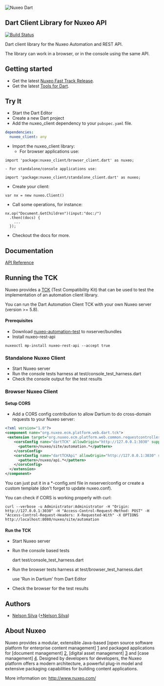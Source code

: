 ![Nuxeo Dart](https://raw.github.com/nuxeo/nuxeo-dart-client/master/resource/nuxeo_dart.png)

## Dart Client Library for Nuxeo API

[![Build Status](https://qa.nuxeo.org/jenkins/buildStatus/icon?job=Client/nuxeo-dart-client-master)](https://qa.nuxeo.org/jenkins/job/Client/job/nuxeo-dart-client-master/)

Dart client library for the Nuxeo Automation and REST API.

The library can work in a browser, or in the console using the same API.

## Getting started

* Get the latest [Nuxeo Fast Track Release](http://www.nuxeo.com/en/downloads).
* Get the latest [Tools for Dart](http://www.dartlang.org/tools/).

## Try It

* Start the Dart Editor
* Create a new Dart project
* Add the nuxeo_client dependency to your `pubspec.yaml` file.
```yaml
dependencies:
  nuxeo_client: any
```
* Import the nuxeo_client library:
    - For browser applications use:
```
import 'package:nuxeo_client/browser_client.dart' as nuxeo;
```
    - For standalone/console applications use:
```
import 'package:nuxeo_client/standalone_client.dart' as nuxeo;
```

* Create your client:
```
var nx = new nuxeo.Client()
```

* Call some operations, for instance:
```
nx.op("Document.GetChildren")(input:"doc:/")
  .then((docs) {
    ...
  });
```

* Checkout the docs for more.

## Documentation

[API Reference](http://nuxeo.github.io/nuxeo-dart-client/)

## Running the TCK

Nuxeo provides a [TCK](http://doc.nuxeo.com/display/NXDOC/Automation+API+and+client+library) (Test Compatibility Kit) that can be used to test the implementation of an automation client library.

You can run the Dart Automation Client TCK with your own Nuxeo server (version >= 5.8).

#### Prerequisites

* Download [nuxeo-automation-test](https://maven-us.nuxeo.org/nexus/content/groups/public/org/nuxeo/ecm/automation/nuxeo-automation-test/8.10/nuxeo-automation-test-8.10.jar) to nxserver/bundles
* Install nuxeo-rest-api
```
nuxeoctl mp-install nuxeo-rest-api --accept true
```

### Standalone Nuxeo Client

* Start Nuxeo server
* Run the console tests harness at test/console_test_harness.dart
* Check the console output for the test results

### Browser Nuxeo Client

#### Setup CORS

* Add a CORS config contribution to allow Dartium to do cross-domain requests to your Nuxeo server:

```xml
<?xml version="1.0"?>
<component name="org.nuxeo.ecm.platform.web.dart.tck">
 <extension target="org.nuxeo.ecm.platform.web.common.requestcontroller.service.RequestControllerService" point="corsConfig">
    <corsConfig name="dartTCK" allowOrigin="http://127.0.0.1:3030" supportedMethods="GET,POST,HEAD,OPTIONS,PUT,DELETE">
      <pattern>/nuxeo/site/automation.*</pattern>
    </corsConfig>
    <corsConfig name="dartTCKApi" allowOrigin="http://127.0.0.1:3030" supportedMethods="GET,POST,HEAD,OPTIONS,PUT,DELETE">
      <pattern>/nuxeo/api.*</pattern>
    </corsConfig>
  </extension>
</component>
```

You can just put it in a *-config.xml file in nxserver/config or create a custom template (don't forget to update nuxeo.conf).

You can check if CORS is working properly with curl:
```
curl --verbose -u Administrator:Administrator -H "Origin: http://127.0.0.1:3030" -H "Access-Control-Request-Method: POST" -H "Access-Control-Request-Headers: X-Requested-With" -X OPTIONS http://localhost:8080/nuxeo/site/automation
```

#### Run the TCK

* Start Nuxeo server
* Run the console based tests

     dart test/console_test_harness.dart    

* Run the browser tests harness at test/browser_test_harness.dart

     use 'Run in Dartium' from Dart Editor

* Check the browser for the test results

## Authors
 * [Nelson Silva](https://github.com/nelsonsilva) ([+Nelson Silva](https://plus.google.com/114313790760784276282/))

## About Nuxeo

Nuxeo provides a modular, extensible Java-based [open source software platform for enterprise content management] [1] and packaged applications for [document management] [2], [digital asset management] [3] and [case management] [4]. Designed by developers for developers, the Nuxeo platform offers a modern architecture, a powerful plug-in model and extensive packaging capabilities for building content applications.

[1]: http://www.nuxeo.com/en/products/ep
[2]: http://www.nuxeo.com/en/products/document-management
[3]: http://www.nuxeo.com/en/products/dam
[4]: http://www.nuxeo.com/en/products/case-management

More information on: <http://www.nuxeo.com/>
